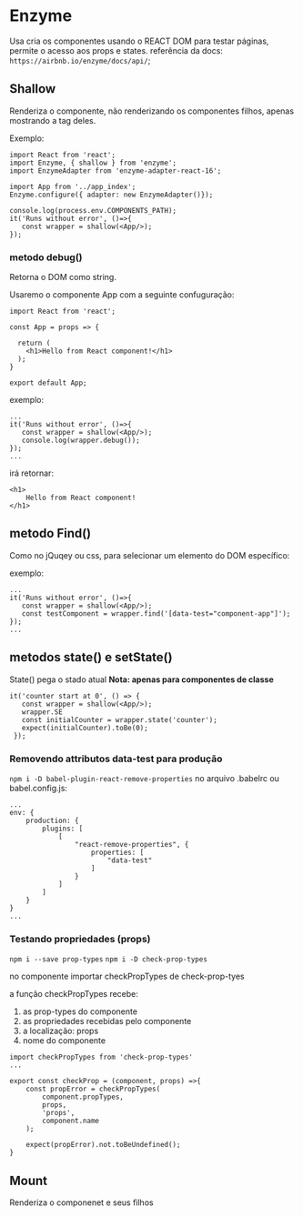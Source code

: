 # Enzyme

Usa cria os componentes usando o REACT DOM para testar páginas, permite o acesso aos props e states.
referência da docs: `https://airbnb.io/enzyme/docs/api/`;

##  Shallow
Renderiza o componente, não renderizando os componentes filhos, apenas mostrando a tag deles.

Exemplo:

````
import React from 'react';
import Enzyme, { shallow } from 'enzyme';
import EnzymeAdapter from 'enzyme-adapter-react-16';

import App from '../app_index';
Enzyme.configure({ adapter: new EnzymeAdapter()});

console.log(process.env.COMPONENTS_PATH);
it('Runs without error', ()=>{
   const wrapper = shallow(<App/>);
});
````

### metodo debug()
Retorna o DOM como string.

Usaremo o componente App com a seguinte confuguração:

````
import React from 'react';

const App = props => {
  
  return (
    <h1>Hello from React component!</h1>
  );
}

export default App;
````

exemplo:

````
...
it('Runs without error', ()=>{
   const wrapper = shallow(<App/>);
   console.log(wrapper.debug());
});
...
````

irá retornar:
````
<h1>
    Hello from React component!
</h1>
````

## metodo Find()
Como no jQuqey ou css, para selecionar um elemento do DOM específico:

exemplo:

````
...
it('Runs without error', ()=>{
   const wrapper = shallow(<App/>);
   const testComponent = wrapper.find('[data-test="component-app"]');
});
...
````

## metodos state() e setState()
State() pega o stado atual
**Nota: apenas para componentes de classe**
````
it('counter start at 0', () => {
   const wrapper = shallow(<App/>);
   wrapper.SE
   const initialCounter = wrapper.state('counter');
   expect(initialCounter).toBe(0);
 });  
````


### Removendo attributos data-test para produção

`npm i -D babel-plugin-react-remove-properties`
no arquivo .babelrc ou babel.config.js:

````
...
env: {
    production: {
        plugins: [
            [
                "react-remove-properties", {
                    properties: [
                        "data-test"
                    ]
                }
            ]
        ]
    }
}
...
````

### Testando propriedades (props)
`npm i --save prop-types`
`npm i -D check-prop-types`

no componente importar checkPropTypes de check-prop-tyes

a função checkPropTypes recebe:
1. as prop-types do componente
2. as propriedades recebidas pelo componente
3. a localização: props
4. nome do componente


````
import checkPropTypes from 'check-prop-types'
...

export const checkProp = (component, props) =>{
    const propError = checkPropTypes(
        component.propTypes, 
        props,
        'props',
        component.name
    );
    
    expect(propError).not.toBeUndefined();
}
````

## Mount 
Renderiza o componenet e seus filhos


